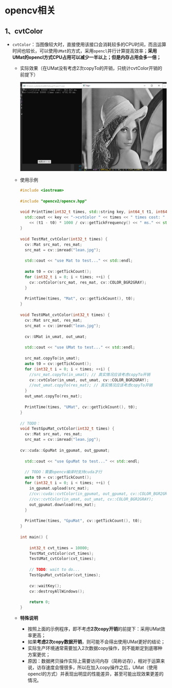 # opencv相关

## 1、cvtColor

- `cvtColor`：当图像较大时，直接使用该接口会消耗较多的CPU时间，而且运算时间也较长，可以使用`UMat`的方式，采用`opencl`并行计算提高效率；**采用UMat的opencl方式CPU占用可以减少一半以上；但是内存占用会多一倍；**

  - 实际效果（在UMat没有考虑2次copyTo的开销，只统计cvtColor开销的前提下）

    ![UMat&Mat对比测试结果](./img/cvtColor(UMat-Mat).png)

  - 使用示例

    ```c++
    #include <iostream>
    
    #include "opencv2/opencv.hpp"
    
    void PrintTime(int32_t times, std::string key, int64_t t1, int64_t t0) {
      std::cout << key << "->cvtColor " << times << " times cost: "
        << (t1 - t0) * 1000 / cv::getTickFrequency() << " ms." << std::endl;
    }
    
    void TestMat_cvtColor(int32_t times) {
      cv::Mat src_mat, res_mat;
      src_mat = cv::imread("lean.jpg");
    
      std::cout << "use Mat to test..." << std::endl;
    
      auto t0 = cv::getTickCount();
      for (int32_t i = 0; i < times; ++i) {
        cv::cvtColor(src_mat, res_mat, cv::COLOR_BGR2GRAY);
      }
    
      PrintTime(times, "Mat", cv::getTickCount(), t0);
    }
    
    void TestUMat_cvtColor(int32_t times) {
      cv::Mat src_mat, res_mat;
      src_mat = cv::imread("lean.jpg");
    
      cv::UMat in_umat, out_umat;
    
      std::cout << "use UMat to test..." << std::endl;
    
      src_mat.copyTo(in_umat);
      auto t0 = cv::getTickCount();
      for (int32_t i = 0; i < times; ++i) {
        //src_mat.copyTo(in_umat); // 真实情况应该考虑copyTo开销
        cv::cvtColor(in_umat, out_umat, cv::COLOR_BGR2GRAY);
        //out_umat.copyTo(res_mat); // 真实情况应该考虑copyTo开销
      }
      out_umat.copyTo(res_mat);
    
      PrintTime(times, "UMat", cv::getTickCount(), t0);
    }
    
    // TODO：
    void TestGpuMat_cvtColor(int32_t times) {
      cv::Mat src_mat, res_mat;
	  src_mat = cv::imread("lean.jpg");
    
    cv::cuda::GpuMat in_gpumat, out_gpumat;
    
      std::cout << "use GpuMat to test..." << std::endl;
    
      // TODO：需要opencv编译时支持cuda才行
      auto t0 = cv::getTickCount();
      for (int32_t i = 0; i < times; ++i) {
        in_gpumat.upload(src_mat);
        //cv::cuda::cvtColor(in_gpumat, out_gpumat, cv::COLOR_BGR2GRAY);
        //cv::cvtColor(in_umat, out_umat, cv::COLOR_BGR2GRAY);
        out_gpumat.download(res_mat);
      }
    
      PrintTime(times, "GpuMat", cv::getTickCount(), t0);
    }
    
    int main() {
    
    	int32_t cvt_times = 10000;
    	TestMat_cvtColor(cvt_times);
        TestUMat_cvtColor(cvt_times);
        
        // TODO: wait to do...
        TestGpuMat_cvtColor(cvt_times);
    
    	cv::waitKey();
    	cv::destroyAllWindows();
    
    	return 0;
    }
    ```
    
  - **特殊说明**
  
    - 按照上面的示例程序，即不考虑**2次copy开销**的前提下：采用UMat效率更高；
    - 如果**考虑2次copy数据开销**，则可能不会得出使用UMat更好的结论；
    - 实际生产环境通常需要加入2次数据copy操作，则不能断定到底哪种方案更优；
    - 原因：数据拷贝操作实际上需要访问内存（简称访存），相对于运算来说，访存速度会慢很多，所以在加入copy操作之后，UMat（使用opencl的方式）并表现出明显的性能差异，甚至可能出现效果更差的情况。
  
  